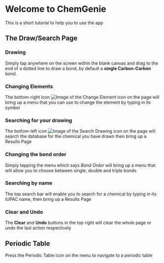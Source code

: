 # Welcome to ChemGenie

This is a short tutorial to help you to use the app

## The Draw/Search Page

### Drawing

Simply tap anywhere on the screen within the blank canvas and drag to the end of a dotted line to draw a bond, by default a **single Carbon-Carbon** bond.

### Changing Elements

The bottom-right icon ![Image of the Change Element icon](https://github.com/Yu-val-weiss/OrganicChemistryApp-NEA/blob/master/OrganicChemistryApp/OrganicChemistryApp.Android/Resources/drawable/atom_icon.png) on the page will bring up a menu that you can use to change the element by typing in its symbol

### Searching for your drawing

The bottom-left icon ![Image of the Search Drawing icon](https://github.com/Yu-val-weiss/OrganicChemistryApp-NEA/blob/master/OrganicChemistryApp/OrganicChemistryApp.Android/Resources/drawable/beaker_search.png) on the page will search the database for the chemical you have drawn then bring up a Results Page

### Changing the bond order

Simply tapping the menu which says _Bond Order_ will bring up a menu that will allow you to choose between single, double and triple bonds

### Searching by name

The top search bar will enable you to search for a chemical by typing in its IUPAC name, then bring up a Results Page

### Clear and Undo

The **Clear** and **Undo** buttons in the top right will clear the whole page or undo the last action respectively

## Periodic Table

Press the Periodic Table icon on the menu to navigate to a periodic table
